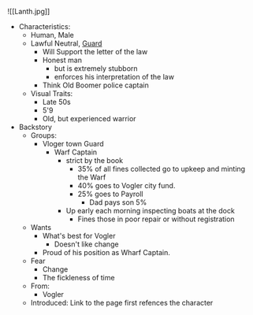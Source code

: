 ![[Lanth.jpg]]
- Characteristics:
	- Human, Male
	- Lawful Neutral, [Guard](https://www.dndbeyond.com/monsters/5195065-guard) 
		- Will Support the letter of the law
		- Honest man
			- but is extremely stubborn
			- enforces his interpretation of the law
		- Think Old Boomer police captain
	- Visual Traits:
		- Late 50s
		- 5'9
		- Old, but experienced warrior
- Backstory
	- Groups:
		- Vloger town Guard
			- Warf Captain
				- strict by the book
					- 35% of all fines collected go to upkeep and minting the Warf
					- 40% goes to Vogler city fund. 
					- 25% goes to Payroll
						- Dad pays son 5%
				- Up early each morning inspecting boats at the dock
					- Fines those in poor repair or without registration
	- Wants
		- What's best for Vogler
			- Doesn't like change
		- Proud of his position as Wharf Captain. 
	- Fear
		- Change
		- The fickleness of time 
	- From:
		- Vogler
	- Introduced: Link to the page first refences the character